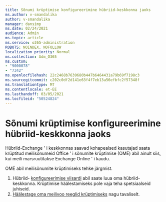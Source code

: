 ```yaml
---
title: Sõnumi krüptimise konfigureerimine hübriid-keskkonna jaoks
ms.author: v-smandalika
author: v-smandalika
manager: dansimp
ms.date: 02/24/2021
audience: Admin
ms.topic: article
ms.service: o365-administration
ROBOTS: NOINDEX, NOFOLLOW
localization_priority: Normal
ms.collection: Adm_O365
ms.custom:
- "9000078"
- "7342"
ms.openlocfilehash: 22c2468b7639680b447b6464431a79b69f7198c3
ms.sourcegitcommit: c202c0df2d141e63f4f7eb13a56efbfc2f57348f
ms.translationtype: MT
ms.contentlocale: et-EE
ms.lasthandoff: 03/05/2021
ms.locfileid: "50524824"
---
```

# <a name="configure-message-encryption-for-a-hybrid-environment"></a>Sõnumi krüptimise konfigureerimine hübriid-keskkonna jaoks

Hübriid-Exchange ' i keskkonnas saavad kohapealsed kasutajad saata krüptitud meilisõnumeid Office ' i sõnumite krüptimise (OME) abil ainult siis, kui meili marsruutitakse Exchange Online ' i kaudu.

OME abil meilisõnumite krüptimiseks tehke järgmist.

1. Hübriid- [konfigureerimise viisardi](https://docs.microsoft.com/Exchange/hybrid-configuration-wizard) abil saate luua oma hübriid-keskkonna. Krüptimise häälestamiseks pole vaja teha spetsiaalseid juhiseid.
2. [Häälestage oma meilivoo reeglid krüptimiseks](https://docs.microsoft.com/microsoft-365/compliance/define-mail-flow-rules-to-encrypt-email) nagu tavaliselt.


